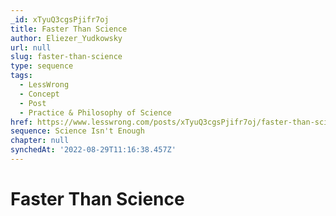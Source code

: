 ```yaml
---
_id: xTyuQ3cgsPjifr7oj
title: Faster Than Science
author: Eliezer_Yudkowsky
url: null
slug: faster-than-science
type: sequence
tags:
  - LessWrong
  - Concept
  - Post
  - Practice & Philosophy of Science
href: https://www.lesswrong.com/posts/xTyuQ3cgsPjifr7oj/faster-than-science
sequence: Science Isn't Enough
chapter: null
synchedAt: '2022-08-29T11:16:38.457Z'
---
```

# Faster Than Science


